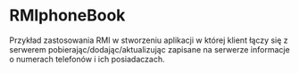 # RMIphoneBook
Przykład zastosowania RMI w stworzeniu aplikacji w której klient łączy się z serwerem pobierając/dodając/aktualizując zapisane na serwerze 
informacje o numerach telefonów i ich posiadaczach. 
